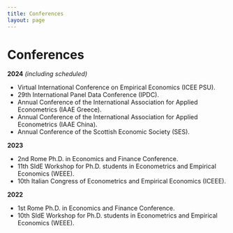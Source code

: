 ```yaml
---
title: Conferences
layout: page
---
```


# Conferences

**2024** *(including scheduled)*
- Virtual International Conference on Empirical Economics (ICEE PSU).
- 29th International Panel Data Conference (IPDC).
- Annual Conference of the International Association for Applied Econometrics (IAAE Greece).
- Annual Conference of the International Association for Applied Econometrics (IAAE China).
- Annual Conference of the Scottish Economic Society (SES).

**2023**
- 2nd Rome Ph.D. in Economics and Finance Conference.
- 11th SIdE Workshop for Ph.D. students in Econometrics and Empirical Economics (WEEE).
- 10th Italian Congress of Econometrics and Empirical Economics (ICEEE).

**2022** 
- 1st Rome Ph.D. in Economics and Finance Conference.
- 10th SIdE Workshop for Ph.D. students in Econometrics and Empirical Economics (WEEE).
